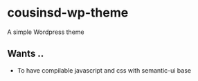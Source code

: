 # cousinsd-wp-theme

A simple Wordpress theme

## Wants ..

* To have compilable javascript and css with semantic-ui base
